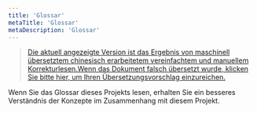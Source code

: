 ```yaml
---
title: 'Glossar'
metaTitle: 'Glossar'
metaDescription: 'Glossar'
---
```


> [Die aktuell angezeigte Version ist das Ergebnis von maschinell übersetztem chinesisch erarbeitetem vereinfachtem und manuellem Korrekturlesen.Wenn das Dokument falsch übersetzt wurde, klicken Sie bitte hier, um Ihren Übersetzungsvorschlag einzureichen.](https://crwd.in/newbeclaptrap)

Wenn Sie das Glossar dieses Projekts lesen, erhalten Sie ein besseres Verständnis der Konzepte im Zusammenhang mit diesem Projekt.
